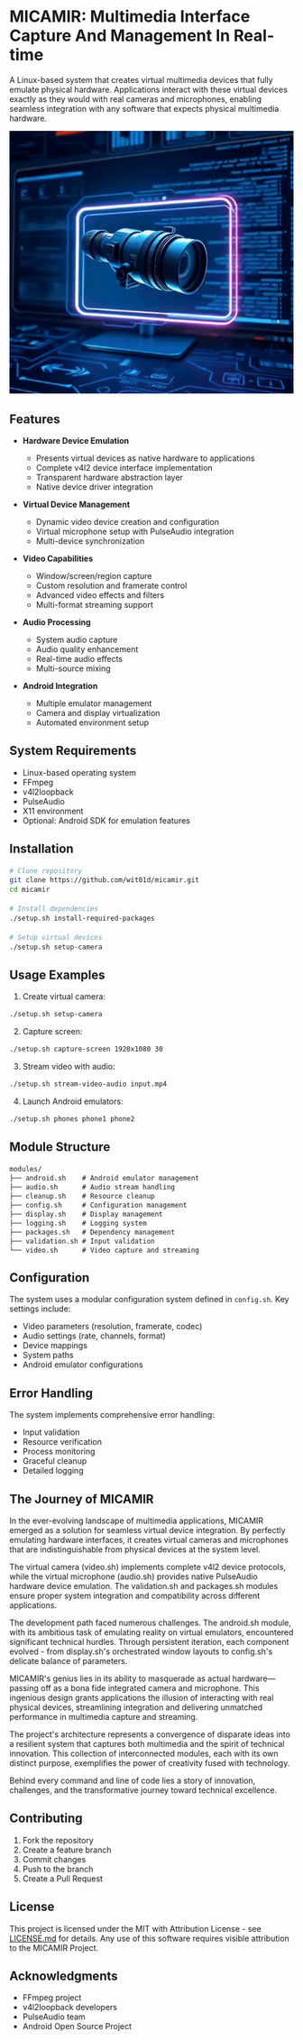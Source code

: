 # MICAMIR: Multimedia Interface Capture And Management In Real-time

A Linux-based system that creates virtual multimedia devices that fully emulate physical hardware. Applications interact with these virtual devices exactly as they would with real cameras and microphones, enabling seamless integration with any software that expects physical multimedia hardware.

![MICAMIR Demo](micamir.gif)

## Features

- **Hardware Device Emulation**
  - Presents virtual devices as native hardware to applications
  - Complete v4l2 device interface implementation
  - Transparent hardware abstraction layer
  - Native device driver integration
- **Virtual Device Management**
  - Dynamic video device creation and configuration
  - Virtual microphone setup with PulseAudio integration
  - Multi-device synchronization
- **Video Capabilities**

  - Window/screen/region capture
  - Custom resolution and framerate control
  - Advanced video effects and filters
  - Multi-format streaming support

- **Audio Processing**

  - System audio capture
  - Audio quality enhancement
  - Real-time audio effects
  - Multi-source mixing

- **Android Integration**
  - Multiple emulator management
  - Camera and display virtualization
  - Automated environment setup

## System Requirements

- Linux-based operating system
- FFmpeg
- v4l2loopback
- PulseAudio
- X11 environment
- Optional: Android SDK for emulation features

## Installation

```bash
# Clone repository
git clone https://github.com/wit01d/micamir.git
cd micamir

# Install dependencies
./setup.sh install-required-packages

# Setup virtual devices
./setup.sh setup-camera
```

## Usage Examples

1. Create virtual camera:

```bash
./setup.sh setup-camera
```

2. Capture screen:

```bash
./setup.sh capture-screen 1920x1080 30
```

3. Stream video with audio:

```bash
./setup.sh stream-video-audio input.mp4
```

4. Launch Android emulators:

```bash
./setup.sh phones phone1 phone2
```

## Module Structure

```
modules/
├── android.sh    # Android emulator management
├── audio.sh      # Audio stream handling
├── cleanup.sh    # Resource cleanup
├── config.sh     # Configuration management
├── display.sh    # Display management
├── logging.sh    # Logging system
├── packages.sh   # Dependency management
├── validation.sh # Input validation
└── video.sh      # Video capture and streaming
```

## Configuration

The system uses a modular configuration system defined in `config.sh`. Key settings include:

- Video parameters (resolution, framerate, codec)
- Audio settings (rate, channels, format)
- Device mappings
- System paths
- Android emulator configurations

## Error Handling

The system implements comprehensive error handling:

- Input validation
- Resource verification
- Process monitoring
- Graceful cleanup
- Detailed logging

## The Journey of MICAMIR

In the ever-evolving landscape of multimedia applications, MICAMIR emerged as a solution for seamless virtual device integration. By perfectly emulating hardware interfaces, it creates virtual cameras and microphones that are indistinguishable from physical devices at the system level.

The virtual camera (video.sh) implements complete v4l2 device protocols, while the virtual microphone (audio.sh) provides native PulseAudio hardware device emulation. The validation.sh and packages.sh modules ensure proper system integration and compatibility across different applications.

The development path faced numerous challenges. The android.sh module, with its ambitious task of emulating reality on virtual emulators, encountered significant technical hurdles. Through persistent iteration, each component evolved - from display.sh's orchestrated window layouts to config.sh's delicate balance of parameters.

MICAMIR's genius lies in its ability to masquerade as actual hardware—passing off as a bona fide integrated camera and microphone. This ingenious design grants applications the illusion of interacting with real physical devices, streamlining integration and delivering unmatched performance in multimedia capture and streaming.

The project's architecture represents a convergence of disparate ideas into a resilient system that captures both multimedia and the spirit of technical innovation. This collection of interconnected modules, each with its own distinct purpose, exemplifies the power of creativity fused with technology.

Behind every command and line of code lies a story of innovation, challenges, and the transformative journey toward technical excellence.

## Contributing

1. Fork the repository
2. Create a feature branch
3. Commit changes
4. Push to the branch
5. Create a Pull Request

## License

This project is licensed under the MIT with Attribution License - see [LICENSE.md](LICENSE.md) for details. Any use of this software requires visible attribution to the MICAMIR Project.

## Acknowledgments

- FFmpeg project
- v4l2loopback developers
- PulseAudio team
- Android Open Source Project
